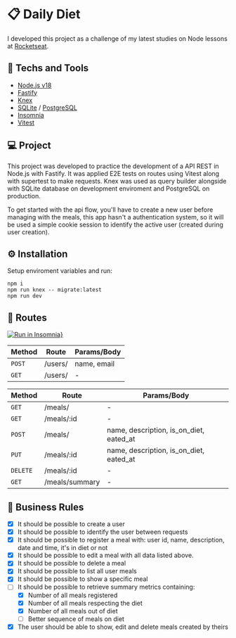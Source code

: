 # 📋 Daily Diet
I developed this project as a challenge of my latest studies on Node lessons at [Rocketseat](https://www.rocketseat.com.br).

## 🚀 Techs and Tools
- [Node.js v18](https://nodejs.org/)
- [Fastify](https://fastify.dev)
- [Knex](https://knexjs.org/)
- [SQLite](https://www.sqlite.org) / [PostgreSQL](https://www.postgresql.org/)
- [Insomnia](https://insomnia.rest/)
- [Vitest](https://vitest.dev/)

## 💻 Project
This project was developed to practice the development of a API REST in Node.js with Fastify. It was applied E2E tests on routes using Vitest along with supertest to make requests. Knex was used as query builder alongside with SQLite database on development enviroment and PostgreSQL on production. 

To get started with the api flow, you'll have to create a new user before managing with the meals, this app hasn't a authentication system, so it will be used a simple cookie session to identify the active user (created during user creation).

## ⚙️ Installation
Setup enviroment variables and run:
```shell
npm i
npm run knex -- migrate:latest 
npm run dev
```

## 🔗 Routes
[![Run in Insomnia}](https://insomnia.rest/images/run.svg)](https://insomnia.rest/run/?label=Ignite%20Node.js%3A%20Daily%20Diet%0A&uri=https://raw.githubusercontent.com/rcrdk/daily-diet-nodejs-api/main/insomnia.json)

| Method     | Route          | Params/Body                             |
| ---------- | -------------- | ----------------------------------------|
| ``POST``   | /users/        | name, email                             |
| ``GET``    | /users/        | -                                       |


| Method     | Route          | Params/Body                             |
| ---------- | -------------- | ----------------------------------------|
| ``GET``    | /meals/        | -                                       |
| ``GET``    | /meals/:id     | -                                       |
| ``POST``   | /meals/        | name, description, is_on_diet, eated_at |
| ``PUT``    | /meals/:id     | name, description, is_on_diet, eated_at |
| ``DELETE`` | /meals/:id     | -                                       |
| ``GET``    | /meals/summary | -                                       |


## 🔖 Business Rules
- [x] It should be possible to create a user
- [x] It should be possible to identify the user between requests
- [x] It should be possible to register a meal with: user id, name, description, date and time, it's in diet or not
- [x] It should be possible to edit a meal with all data listed above.
- [x] It should be possible to delete a meal
- [x] It should be possible to list all user meals
- [x] It should be possible to show a specific meal
- [ ] It should be possible to retrieve summary metrics containing:
    - [x] Number of all meals registered
    - [x] Number of all meals respecting the diet
    - [x] Number of all meals out of diet
    - [ ] Better sequence of meals on diet
- [x] The user should be able to show, edit and delete meals created by theirs
